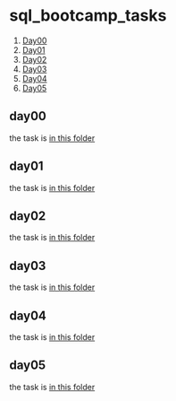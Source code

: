 # sql_bootcamp_tasks

1. [Day00](#day00)
2. [Day01](#day01)
3. [Day02](#day02)
4. [Day03](#day03)
5. [Day04](#day04)
6. [Day05](#day05)

## day00
the task is [in this folder](Day00-0)

## day01
the task is [in this folder](Day01-0)

## day02
the task is [in this folder](Day02-0)

## day03
the task is [in this folder](Day03-0)

## day04
the task is [in this folder](Day04-0)

## day05
the task is [in this folder](Day05-0)